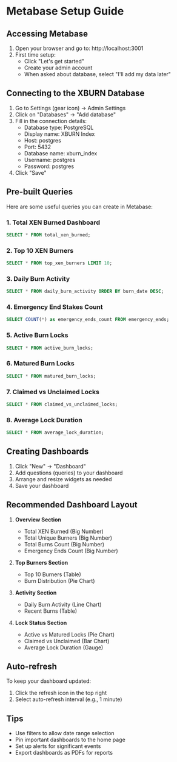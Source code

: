 # Metabase Setup Guide

## Accessing Metabase

1. Open your browser and go to: http://localhost:3001
2. First time setup:
   - Click "Let's get started"
   - Create your admin account
   - When asked about database, select "I'll add my data later"

## Connecting to the XBURN Database

1. Go to Settings (gear icon) → Admin Settings
2. Click on "Databases" → "Add database"
3. Fill in the connection details:
   - Database type: PostgreSQL
   - Display name: XBURN Index
   - Host: postgres
   - Port: 5432
   - Database name: xburn_index
   - Username: postgres
   - Password: postgres
4. Click "Save"

## Pre-built Queries

Here are some useful queries you can create in Metabase:

### 1. Total XEN Burned Dashboard
```sql
SELECT * FROM total_xen_burned;
```

### 2. Top 10 XEN Burners
```sql
SELECT * FROM top_xen_burners LIMIT 10;
```

### 3. Daily Burn Activity
```sql
SELECT * FROM daily_burn_activity ORDER BY burn_date DESC;
```

### 4. Emergency End Stakes Count
```sql
SELECT COUNT(*) as emergency_ends_count FROM emergency_ends;
```

### 5. Active Burn Locks
```sql
SELECT * FROM active_burn_locks;
```

### 6. Matured Burn Locks
```sql
SELECT * FROM matured_burn_locks;
```

### 7. Claimed vs Unclaimed Locks
```sql
SELECT * FROM claimed_vs_unclaimed_locks;
```

### 8. Average Lock Duration
```sql
SELECT * FROM average_lock_duration;
```

## Creating Dashboards

1. Click "New" → "Dashboard"
2. Add questions (queries) to your dashboard
3. Arrange and resize widgets as needed
4. Save your dashboard

## Recommended Dashboard Layout

1. **Overview Section**
   - Total XEN Burned (Big Number)
   - Total Unique Burners (Big Number)
   - Total Burns Count (Big Number)
   - Emergency Ends Count (Big Number)

2. **Top Burners Section**
   - Top 10 Burners (Table)
   - Burn Distribution (Pie Chart)

3. **Activity Section**
   - Daily Burn Activity (Line Chart)
   - Recent Burns (Table)

4. **Lock Status Section**
   - Active vs Matured Locks (Pie Chart)
   - Claimed vs Unclaimed (Bar Chart)
   - Average Lock Duration (Gauge)

## Auto-refresh

To keep your dashboard updated:
1. Click the refresh icon in the top right
2. Select auto-refresh interval (e.g., 1 minute)

## Tips

- Use filters to allow date range selection
- Pin important dashboards to the home page
- Set up alerts for significant events
- Export dashboards as PDFs for reports 